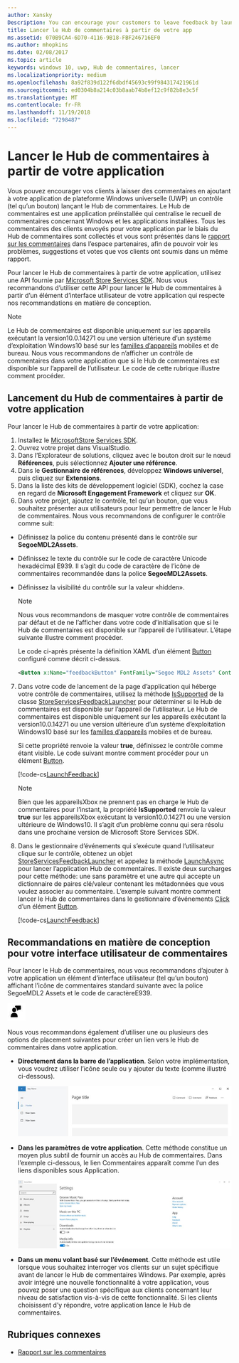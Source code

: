 ```yaml
---
author: Xansky
Description: You can encourage your customers to leave feedback by launching Feedback Hub from your app.
title: Lancer le Hub de commentaires à partir de votre app
ms.assetid: 070B9CA4-6D70-4116-9B18-FBF246716EF0
ms.author: mhopkins
ms.date: 02/08/2017
ms.topic: article
keywords: windows 10, uwp, Hub de commentaires, lancer
ms.localizationpriority: medium
ms.openlocfilehash: 8a92f839d122f6dbdf45693c99f984317421961d
ms.sourcegitcommit: ed0304b8a214c03b8aab74b8ef12c9f82b8e3c5f
ms.translationtype: MT
ms.contentlocale: fr-FR
ms.lasthandoff: 11/19/2018
ms.locfileid: "7298487"
---
```

# <a name="launch-feedback-hub-from-your-app"></a>Lancer le Hub de commentaires à partir de votre application

Vous pouvez encourager vos clients à laisser des commentaires en ajoutant à votre application de plateforme Windows universelle (UWP) un contrôle (tel qu’un bouton) lançant le Hub de commentaires. Le Hub de commentaires est une application préinstallée qui centralise le recueil de commentaires concernant Windows et les applications installées. Tous les commentaires des clients envoyés pour votre application par le biais du Hub de commentaires sont collectés et vous sont présentés dans le [rapport sur les commentaires](../publish/feedback-report.md) dans l’espace partenaires, afin de pouvoir voir les problèmes, suggestions et votes que vos clients ont soumis dans un même rapport.

Pour lancer le Hub de commentaires à partir de votre application, utilisez une API fournie par [Microsoft Store Services SDK](http://aka.ms/store-em-sdk). Nous vous recommandons d’utiliser cette API pour lancer le Hub de commentaires à partir d’un élément d’interface utilisateur de votre application qui respecte nos recommandations en matière de conception.

> [!NOTE]
> Le Hub de commentaires est disponible uniquement sur les appareils exécutant la version10.0.14271 ou une version ultérieure d’un système d’exploitation Windows10 basé sur les [familles d’appareils](https://msdn.microsoft.com/windows/uwp/get-started/universal-application-platform-guide#device-families) mobiles et de bureau. Nous vous recommandons de n’afficher un contrôle de commentaires dans votre application que si le Hub de commentaires est disponible sur l’appareil de l’utilisateur. Le code de cette rubrique illustre comment procéder.

## <a name="how-to-launch-feedback-hub-from-your-app"></a>Lancement du Hub de commentaires à partir de votre application

Pour lancer le Hub de commentaires à partir de votre application:

1. Installez le [MicrosoftStore Services SDK](microsoft-store-services-sdk.md#install-the-sdk).
2. Ouvrez votre projet dans VisualStudio.
3. Dans l’Explorateur de solutions, cliquez avec le bouton droit sur le nœud **Références**, puis sélectionnez **Ajouter une référence**.
4. Dans le **Gestionnaire de références**, développez **Windows universel**, puis cliquez sur **Extensions**.
5. Dans la liste des kits de développement logiciel (SDK), cochez la case en regard de **Microsoft Engagement Framework** et cliquez sur **OK**.
6. Dans votre projet, ajoutez le contrôle, tel qu’un bouton, que vous souhaitez présenter aux utilisateurs pour leur permettre de lancer le Hub de commentaires. Nous vous recommandons de configurer le contrôle comme suit:
  * Définissez la police du contenu présenté dans le contrôle sur **SegoeMDL2Assets**.
  * Définissez le texte du contrôle sur le code de caractère Unicode hexadécimal E939. Il s’agit du code de caractère de l’icône de commentaires recommandée dans la police **SegoeMDL2Assets**.
  * Définissez la visibilité du contrôle sur la valeur «hidden».
    > [!NOTE]
    > Nous vous recommandons de masquer votre contrôle de commentaires par défaut et de ne l’afficher dans votre code d’initialisation que si le Hub de commentaires est disponible sur l’appareil de l’utilisateur. L’étape suivante illustre comment procéder.

    Le code ci-après présente la définition XAML d’un élément [Button](https://docs.microsoft.com/uwp/api/Windows.UI.Xaml.Controls.Button) configuré comme décrit ci-dessus.

    ```XML
    <Button x:Name="feedbackButton" FontFamily="Segoe MDL2 Assets" Content="&#xE939;" HorizontalAlignment="Left" Margin="138,352,0,0" VerticalAlignment="Top" Visibility="Collapsed"  Click="feedbackButton_Click"/>
    ```

7. Dans votre code de lancement de la page d’application qui héberge votre contrôle de commentaires, utilisez la méthode [IsSupported](https://docs.microsoft.com/uwp/api/microsoft.services.store.engagement.storeservicesfeedbacklauncher.issupported) de la classe [StoreServicesFeedbackLauncher](https://docs.microsoft.com/uwp/api/microsoft.services.store.engagement.storeservicesfeedbacklauncher) pour déterminer si le Hub de commentaires est disponible sur l’appareil de l’utilisateur. Le Hub de commentaires est disponible uniquement sur les appareils exécutant la version10.0.14271 ou une version ultérieure d’un système d’exploitation Windows10 basé sur les [familles d’appareils](https://msdn.microsoft.com/windows/uwp/get-started/universal-application-platform-guide#device-families) mobiles et de bureau.

    Si cette propriété renvoie la valeur **true**, définissez le contrôle comme étant visible. Le code suivant montre comment procéder pour un élément [Button](https://msdn.microsoft.com/library/windows/apps/windows.ui.xaml.controls.button.aspx).

    [!code-cs[LaunchFeedback](./code/StoreSDKSamples/cs/FeedbackPage.xaml.cs#ToggleFeedbackVisibility)]
      > [!NOTE]
      > Bien que les appareilsXbox ne prennent pas en charge le Hub de commentaires pour l’instant, la propriété **IsSupported** renvoie la valeur **true** sur les appareilsXbox exécutant la version10.0.14271 ou une version ultérieure de Windows10. Il s’agit d’un problème connu qui sera résolu dans une prochaine version de Microsoft Store Services SDK.  

8. Dans le gestionnaire d’événements qui s’exécute quand l’utilisateur clique sur le contrôle, obtenez un objet [StoreServicesFeedbackLauncher](https://docs.microsoft.com/uwp/api/microsoft.services.store.engagement.storeservicesfeedbacklauncher) et appelez la méthode [LaunchAsync](https://docs.microsoft.com/uwp/api/microsoft.services.store.engagement.storeservicesfeedbacklauncher.launchasync) pour lancer l’application Hub de commentaires. Il existe deux surcharges pour cette méthode: une sans paramètre et une autre qui accepte un dictionnaire de paires clé/valeur contenant les métadonnées que vous voulez associer au commentaire. L’exemple suivant montre comment lancer le Hub de commentaires dans le gestionnaire d’événements [Click](https://docs.microsoft.com/uwp/api/windows.ui.xaml.controls.primitives.buttonbase.click) d’un élément [Button](https://docs.microsoft.com/uwp/api/Windows.UI.Xaml.Controls.Button).

    [!code-cs[LaunchFeedback](./code/StoreSDKSamples/cs/FeedbackPage.xaml.cs#FeedbackButtonClick)]

## <a name="design-recommendations-for-your-feedback-ui"></a>Recommandations en matière de conception pour votre interface utilisateur de commentaires

Pour lancer le Hub de commentaires, nous vous recommandons d’ajouter à votre application un élément d’interface utilisateur (tel qu’un bouton) affichant l’icône de commentaires standard suivante avec la police SegoeMDL2 Assets et le code de caractèreE939.

![Icône de commentaires](images/feedback_icon.PNG)

Nous vous recommandons également d’utiliser une ou plusieurs des options de placement suivantes pour créer un lien vers le Hub de commentaires dans votre application.
* **Directement dans la barre de l’application**. Selon votre implémentation, vous voudrez utiliser l’icône seule ou y ajouter du texte (comme illustré ci-dessous).

  ![Icône de commentaires](images/feedback_appbar_placement.png)

* **Dans les paramètres de votre application**. Cette méthode constitue un moyen plus subtil de fournir un accès au Hub de commentaires. Dans l’exemple ci-dessous, le lien Commentaires apparaît comme l’un des liens disponibles sous Application.

  ![Icône de commentaires](images/feedback_settings_placement.png)

* **Dans un menu volant basé sur l’événement**. Cette méthode est utile lorsque vous souhaitez interroger vos clients sur un sujet spécifique avant de lancer le Hub de commentaires Windows. Par exemple, après avoir intégré une nouvelle fonctionnalité à votre application, vous pouvez poser une question spécifique aux clients concernant leur niveau de satisfaction vis-à-vis de cette fonctionnalité. Si les clients choisissent d’y répondre, votre application lance le Hub de commentaires.


## <a name="related-topics"></a>Rubriques connexes

* [Rapport sur les commentaires](../publish/feedback-report.md)
